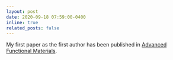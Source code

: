 ```yaml
---
layout: post
date: 2020-09-18 07:59:00-0400
inline: true
related_posts: false
---
```


My first paper as the first author has been published in [Advanced Functional Materials](https://advanced.onlinelibrary.wiley.com/doi/full/10.1002/adfm.202004285).
